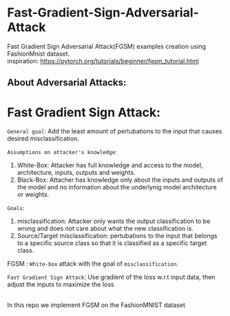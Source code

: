 # Fast-Gradient-Sign-Adversarial-Attack

Fast Gradient Sign Adversarial Attack(FGSM) examples creation using FashionMnist dataset. <br>
inspiration: https://pytorch.org/tutorials/beginner/fgsm_tutorial.html

## About Adversarial Attacks:

# Fast Gradient Sign Attack:

`General goal`: Add the least amount of pertubations to the input that causes desired misclassification.<br>

`Assumptions on attacker's knowledge`: <br>

1.   White-Box: Attacker has full knowledge and access to the model, architecture, inputs, outputs and weights.
2.   Black-Box: Attacher has knowledge only about the inputs and outputs of the model and no information about the underlynig model architecture or weights.<br>

`Goals`:<br>
1. misclassification: Attacker only wants the output classification to be wrong and does not care about what the new classification is.
1. Source/Target misclassification: pertubations to the input that belongs to a specific source class so that it is classified as a specific target class.<br>

FGSM : `White-box` attack with the goal of `misclassification`.<br>

`Fast Gradient Sign Attack`: Use gradient of the loss w.r.t input data, then adjust the inputs to maximize the loss

<br> In this repo we implement FGSM on the FashionMNIST dataset